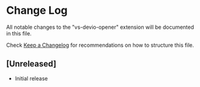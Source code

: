 # Change Log

All notable changes to the "vs-devio-opener" extension will be documented in this file.

Check [Keep a Changelog](http://keepachangelog.com/) for recommendations on how to structure this file.

## [Unreleased]

- Initial release